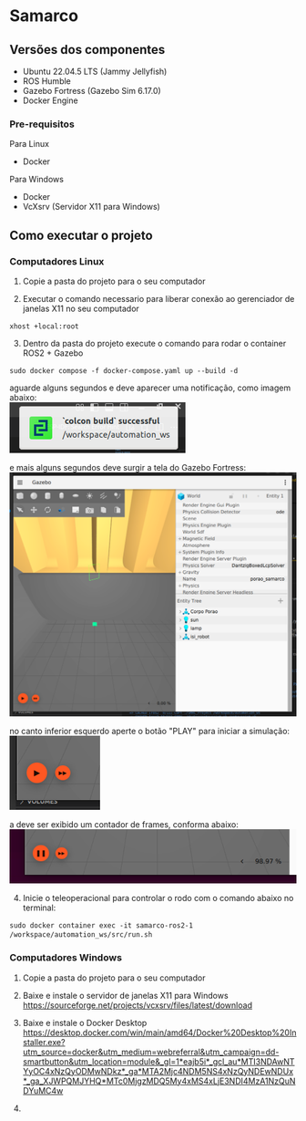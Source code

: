 # Samarco

## Versões dos componentes

- Ubuntu 22.04.5 LTS (Jammy Jellyfish)
- ROS Humble
- Gazebo Fortress (Gazebo Sim 6.17.0)
- Docker Engine

### Pre-requisitos

Para Linux
- Docker

Para Windows
- Docker
- VcXsrv (Servidor X11 para Windows)

## Como executar o projeto

### Computadores Linux

1. Copie a pasta do projeto para o seu computador

2. Executar o comando necessario para liberar conexão ao gerenciador de janelas X11 no seu computador
```
xhost +local:root
```

3. Dentro da pasta do projeto execute o comando para rodar o container ROS2 + Gazebo
```
sudo docker compose -f docker-compose.yaml up --build -d
```
aguarde alguns segundos e deve aparecer uma notificação, como imagem abaixo: <br>
![alt text](img/notificacao.png)

e mais alguns segundos deve surgir a tela do Gazebo Fortress:<br>
![alt text](img/gazebo.png)

no canto inferior esquerdo aperte o botão "PLAY" para iniciar a simulação:<br>
![alt text](img/play.png)

a deve ser exibido um contador de frames, conforma abaixo:<br>
![alt text](img/frames.png)

4. Inicie o teleoperacional para controlar o rodo com o comando abaixo no terminal:
```
sudo docker container exec -it samarco-ros2-1 /workspace/automation_ws/src/run.sh
```




### Computadores Windows

1. Copie a pasta do projeto para o seu computador
2. Baixe e instale o servidor de janelas X11 para Windows <https://sourceforge.net/projects/vcxsrv/files/latest/download>
3. Baixe e instale o Docker Desktop 
<https://desktop.docker.com/win/main/amd64/Docker%20Desktop%20Installer.exe?utm_source=docker&utm_medium=webreferral&utm_campaign=dd-smartbutton&utm_location=module&_gl=1*eajb5i*_gcl_au*MTI3NDAwNTYyOC4xNzQyODMwNDkz*_ga*MTA2Mjc4NDM5NS4xNzQyNDEwNDUx*_ga_XJWPQMJYHQ*MTc0MjgzMDQ5My4xMS4xLjE3NDI4MzA1NzQuNDYuMC4w>

4.